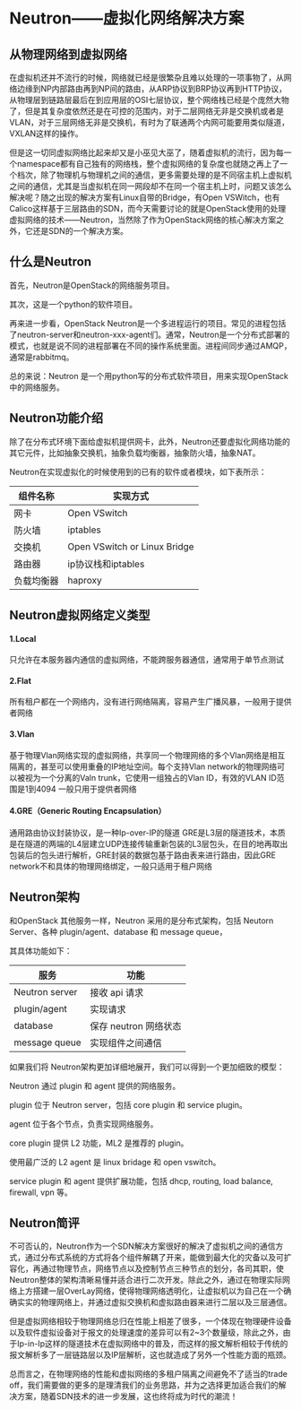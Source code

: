 # Neutron——虚拟化网络解决方案
## 从物理网络到虚拟网络
在虚拟机还并不流行的时候，网络就已经是很繁杂且难以处理的一项事物了，从网络边缘到NP内部路由再到NP间的路由，从ARP协议到BRP协议再到HTTP协议，从物理层到链路层最后在到应用层的OSI七层协议，整个网络栈已经是个庞然大物了，但是其复杂度依然还是在可控的范围内，对于二层网络无非是交换机或者是VLAN，对于三层网络无非是交换机，有时为了联通两个内网可能要用类似隧道，VXLAN这样的操作。

但是这一切同虚拟网络比起来却又是小巫见大巫了，随着虚拟机的流行，因为每一个namespace都有自己独有的网络栈，整个虚拟网络的复杂度也就随之再上了一个档次，除了物理机与物理机之间的通信，更多需要处理的是不同宿主机上虚拟机之间的通信，尤其是当虚拟机在同一网段却不在同一个宿主机上时，问题又该怎么解决呢？随之出现的解决方案有Linux自带的Bridge，有Open VSWitch，也有Calico这样基于三层路由的SDN，而今天需要讨论的就是OpenStack使用的处理虚拟网络的技术——Neutron，当然除了作为OpenStack网络的核心解决方案之外，它还是SDN的一个解决方案。
## 什么是Neutron
首先，Neutron是OpenStack的网络服务项目。

其次，这是一个python的软件项目。

再来进一步看，OpenStack Neutron是一个多进程运行的项目。常见的进程包括了neutron-server和neutron-xxx-agent们。通常，Neutron是一个分布式部署的模式，也就是说不同的进程部署在不同的操作系统里面。进程间同步通过AMQP，通常是rabbitmq。

总的来说：Neutron 是一个用python写的分布式软件项目，用来实现OpenStack中的网络服务。
## Neutron功能介绍
除了在分布式环境下面给虚拟机提供网卡，此外，Neutron还要虚拟化网络功能的其它元件，比如抽象交换机，抽象负载均衡器，抽象防火墙，抽象NAT。

Neutron在实现虚拟化的时候使用到的已有的软件或者模块，如下表所示：

|     组件名称      |         实现方式           |
| -------------- | --------------------- |
|  网卡 |      Open VSwitch       |
|   防火墙  |     iptables           |
|    交换机     |  Open VSwitch or Linux Bridge |
|   路由器   |     ip协议栈和iptables      |
| 负载均衡器 |           haproxy            |


## Neutron虚拟网络定义类型
#### 1.Local

只允许在本服务器内通信的虚拟网络，不能跨服务器通信，通常用于单节点测试

#### 2.Flat

所有租户都在一个网络内，没有进行网络隔离，容易产生广播风暴，一般用于提供者网络

#### 3.Vlan

基于物理Vlan网络实现的虚拟网络，共享同一个物理网络的多个Vlan网络是相互隔离的，甚至可以使用重叠的IP地址空间。每个支持Vlan network的物理网络可以被视为一个分离的Valn trunk，它使用一组独占的Vlan ID，有效的VLAN ID范围是1到4094
一般只用于提供者网络

#### 4.GRE（Generic Routing Encapsulation）

通用路由协议封装协议，是一种Ip-over-IP的隧道
GRE是L3层的隧道技术，本质是在隧道的两端的L4层建立UDP连接传输重新包装的L3层包头，在目的地再取出包装后的包头进行解析，GRE封装的数据包基于路由表来进行路由，因此GRE network不和具体的物理网络绑定，一般只适用于租户网络

## Neutron架构
和OpenStack 其他服务一样，Neutron 采用的是分布式架构，包括 Neutorn Server、各种 plugin/agent、database 和 message queue，

其具体功能如下：

|      服务      |         功能          |
| -------------- | --------------------- |
| Neutron server |     接收 api 请求     |
|  plugin/agent  |       实现请求        |
|    database    | 保存 neutron 网络状态 |
| message queue  |   实现组件之间通信    |

如果我们将 Neutron架构更加详细地展开，我们可以得到一个更加细致的模型：

Neutron 通过 plugin 和 agent 提供的网络服务。

plugin 位于 Neutron server，包括 core plugin 和 service plugin。

agent 位于各个节点，负责实现网络服务。

core plugin 提供 L2 功能，ML2 是推荐的 plugin。

使用最广泛的 L2 agent 是 linux bridage 和 open vswitch。

service plugin 和 agent 提供扩展功能，包括 dhcp, routing, load balance, firewall, vpn 等。
## Neutron简评
不可否认的，Neutron作为一个SDN解决方案很好的解决了虚拟机之间的通信方式，通过分布式系统的方式将各个组件解耦了开来，能做到最大化的灾备以及可扩容化，再通过物理节点，网络节点以及控制节点三种节点的划分，各司其职，使Neutron整体的架构清晰易懂并适合进行二次开发。除此之外，通过在物理实际网络上方搭建一层OverLay网络，使得物理网络透明化，让虚拟机以为自己在一个确确实实的物理网络上，并通过虚拟交换机和虚拟路由器来进行二层以及三层通信。

但是虚拟网络相较于物理网络总归在性能上相差了很多，一个体现在物理硬件设备以及软件虚拟设备对于报文的处理速度的差异可以有2~3个数量级，除此之外，由于Ip-in-Ip这样的隧道技术在虚拟网络中的普及，而这样的报文解析相较于传统的报文解析多了一层链路层以及IP层解析，这也就造成了另外一个性能方面的瓶颈。

总而言之，在物理网络的性能和虚拟网络的多租户隔离之间避免不了适当的trade off，我们需要做的更多的是理清我们的业务思路，并为之选择更加适合我们的解决方案，随着SDN技术的进一步发展，这也终将成为时代的潮流！
